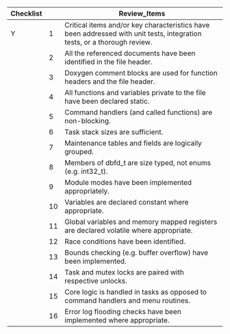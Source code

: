 | Checklist |   | ________________________________________________Review_Items________________________________________________ |
|-----------|---|--------------------------------------------------------------------------------------------------------------|
|     Y     | 1 | Critical items and/or key characteristics have been addressed with unit tests, integration tests, or a thorough review. |
|           | 2 | All the referenced documents have been identified in the file header. |
|           | 3 | Doxygen comment blocks are used for function headers and the file header. |
|           | 4 | All functions and variables private to the file have been declared static. |
|           | 5 | Command handlers (and called functions) are non-blocking. |
|           | 6 | Task stack sizes are sufficient. |
|           | 7 | Maintenance tables and fields are logically grouped. |
|           | 8 | Members of dbfd_t are size typed, not enums (e.g. int32_t). |
|           | 9 | Module modes have been implemented appropriately. |
|           | 10| Variables are declared constant where appropriate. |
|           | 11| Global variables and memory mapped registers are declared volatile where appropriate. |
|           | 12| Race conditions have been identified. |
|           | 13| Bounds checking (e.g. buffer overflow) have been implemented. |
|           | 14| Task and mutex locks are paired with respective unlocks. |
|           | 15| Core logic is handled in tasks as opposed to command handlers and menu routines. |
|           | 16| Error log flooding checks have been implemented where appropriate. |
